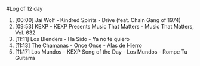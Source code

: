 #Log of 12 day

1. [00:00] Jai Wolf - Kindred Spirits - Drive (feat. Chain Gang of 1974)
1. [09:53] KEXP - KEXP Presents Music That Matters - Music That Matters, Vol. 632
1. [11:11] Los Blenders - Ha Sido - Ya no te quiero
1. [11:13] The Chamanas - Once Once - Alas de Hierro
1. [11:17] Los Mundos - KEXP Song of the Day - Los Mundos - Rompe Tu Guitarra
